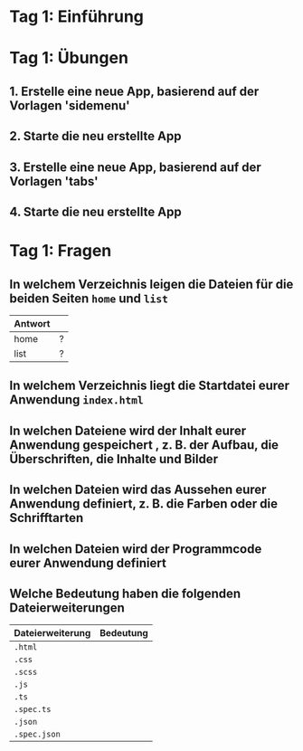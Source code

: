 # Tag 1: Einführung

# Tag 1: Übungen

## 1. Erstelle eine neue App, basierend auf der Vorlagen 'sidemenu'

## 2. Starte die neu erstellte App

## 3. Erstelle eine neue App, basierend auf der Vorlagen 'tabs'

## 4. Starte die neu erstellte App

# Tag 1: Fragen

## In welchem Verzeichnis leigen die Dateien für die beiden Seiten `home` und `list`

| Antwort |        |
| :------ | :----- |
| home    | ?      |
| list    | ?      |


## In welchem Verzeichnis liegt die Startdatei eurer Anwendung `index.html`

## In welchen Dateiene wird der Inhalt eurer Anwendung gespeichert , z. B. der Aufbau, die Überschriften, die Inhalte und Bilder

## In welchen Dateien wird das Aussehen eurer Anwendung definiert, z. B. die Farben oder die Schrifftarten

## In welchen Dateien wird der Programmcode eurer Anwendung definiert

## Welche Bedeutung haben die folgenden Dateierweiterungen

| Dateierweiterung | Bedeutung  |
| ---------------- |:----------:|
| `.html`          |            |
| `.css`           |            |
| `.scss`          |            |
| `.js`            |            |
| `.ts`            |            |
| `.spec.ts`       |            |
| `.json`          |            |
| `.spec.json`     |            |
